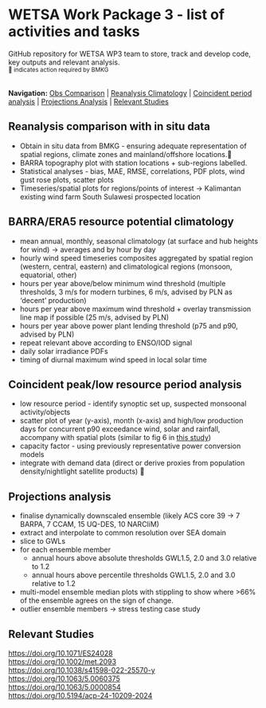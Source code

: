 # WETSA Work Package 3 - list of activities and tasks
GitHub repository for WETSA WP3 team to store, track and develop code, key outputs and relevant analysis.<br>
<sub> 🚩 indicates action required by BMKG</sub><br><br>

**Navigation:** [Obs Comparison](https://github.com/jb6465/wetsa-wp3/edit/main/README.md#reanalysis-comparison-with-in-situ-data) | [Reanalysis Climatology](https://github.com/jb6465/wetsa-wp3/edit/main/README.md#barraera5-resource-potential-climatology) | [Coincident period analysis](https://github.com/jb6465/wetsa-wp3/edit/main/README.md#coincident-peaklow-resource-period-analysis) | [Projections Analysis](https://github.com/jb6465/wetsa-wp3/edit/main/README.md#projections-analysis) | [Relevant Studies](https://github.com/jb6465/wetsa-wp3/edit/main/README.md#relevant-studies)<br>



## Reanalysis comparison with in situ data
- Obtain in situ data from BMKG - ensuring adequate representation of spatial regions, climate zones and mainland/offshore locations.🚩
- BARRA topography plot with station locations + sub-regions labelled.
- Statistical analyses - bias, MAE, RMSE, correlations, PDF plots, wind gust rose plots, scatter plots
- Timeseries/spatial plots for regions/points of interest → Kalimantan existing wind farm South Sulawesi prospected location
    
## BARRA/ERA5 resource potential climatology
- mean annual, monthly, seasonal climatology (at surface and hub heights for wind) → averages and by hour by day
- hourly wind speed timeseries composites aggregated by spatial region (western, central, eastern) and climatological regions (monsoon, equatorial, other)
- hours per year above/below minimum wind threshold (multiple thresholds, 3 m/s for modern turbines, 6 m/s, advised by PLN as ‘decent’ production)
- hours per year above maximum wind threshold + overlay transmission line map if possible (25 m/s, advised by PLN)
- hours per year above power plant lending threshold (p75 and p90, advised by PLN)
- repeat relevant above according to ENSO/IOD signal
- daily solar irradiance PDFs
- timing of diurnal maximum wind speed in local solar time
 
      
## Coincident peak/low resource period analysis
- low resource period - identify synoptic set up, suspected monsoonal activity/objects
- scatter plot of year (y-axis), month (x-axis) and high/low production days for concurrent p90 exceedance wind, solar and rainfall, accompany with spatial plots (similar to fig 6 in [this study](https://doi.org/10.1002/met.2093))
- capacity factor - using previously representative power conversion models
- integrate with demand data (direct or derive proxies from population density/nightlight satellite products) 🚩

## Projections analysis
- finalise dynamically downscaled ensemble (likely ACS core 39 → 7 BARPA, 7 CCAM, 15 UQ-DES, 10 NARCliM)
- extract and interpolate to common resolution over SEA domain
- slice to GWLs
- for each ensemble member
    - annual hours above absolute thresholds GWL1.5, 2.0 and 3.0 relative to 1.2
    - annual hours above percentile thresholds GWL1.5, 2.0 and 3.0 relative to 1.2
- multi-model ensemble median plots with stippling to show where >66% of the ensemble agrees on the sign of change.
- outlier ensemble members → stress testing case study

## Relevant Studies
https://doi.org/10.1071/ES24028<br>
https://doi.org/10.1002/met.2093<br>
https://doi.org/10.1038/s41598-022-25570-y<br>
https://doi.org/10.1063/5.0060375<br>
https://doi.org/10.1063/5.0000854<br>
https://doi.org/10.5194/acp-24-10209-2024<br>
